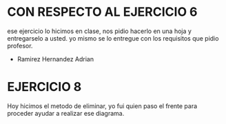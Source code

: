 # CON RESPECTO AL EJERCICIO 6
 ese ejercicio lo hicimos en clase, nos pidio hacerlo en una hoja y entregarselo a usted.
 yo mismo se lo entregue con los requisitos que pidio profesor.

- Ramirez Hernandez Adrian

# EJERCICIO 8
Hoy hicimos el metodo de eliminar, yo fui quien paso el frente para proceder ayudar a realizar ese diagrama.